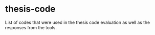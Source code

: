 # thesis-code
List of codes that were used in the thesis code evaluation as well as the responses from the tools.
